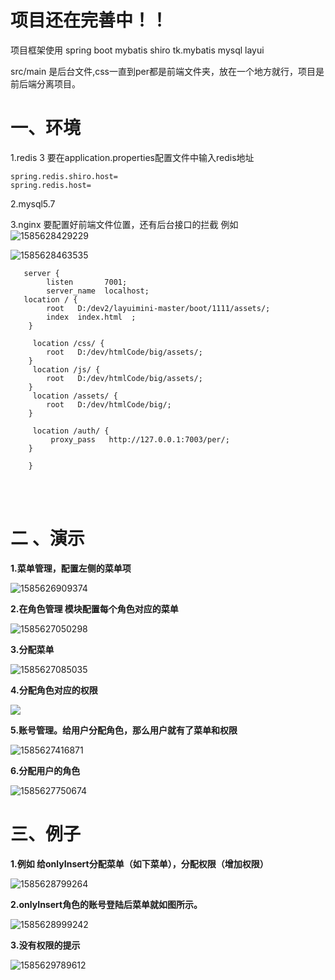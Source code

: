 # 项目还在完善中！！
 项目框架使用 spring boot  mybatis  shiro  tk.mybatis mysql  layui 
 
 src/main 是后台文件,css一直到per都是前端文件夹，放在一个地方就行，项目是前后端分离项目。


# 一、环境 
1.redis 3
要在application.properties配置文件中输入redis地址
    
    spring.redis.shiro.host= 
    spring.redis.host= 
    
2.mysql5.7
    
3.nginx 
     要配置好前端文件位置，还有后台接口的拦截
    例如  
  ![1585628429229](/img/1585628429229.png)
 

  ![1585628463535](img/1585628463535.png)

       
       server {
            listen       7001;
            server_name  localhost;
       location / {
            root   D:/dev2/layuimini-master/boot/1111/assets/;
            index  index.html  ;
        }
    	
    	 location /css/ {
            root   D:/dev/htmlCode/big/assets/;           
        }
    	 location /js/ {
            root   D:/dev/htmlCode/big/assets/;   
        }
    	 location /assets/ {
            root   D:/dev/htmlCode/big/;   
        }
    	 
    	 location /auth/ {
             proxy_pass   http://127.0.0.1:7003/per/;    
        }
        
        }




​		 
​       

# 二 、演示

**1.菜单管理，配置左侧的菜单项**

![*1585626909374*](https://github.com/ratmhk/auth/blob/master/img/1585626909374.png)





**2.在角色管理 模块配置每个角色对应的菜单**

![1585627050298](https://github.com/ratmhk/auth/blob/master/img/1585627050298.png)

**3.分配菜单**



![1585627085035](https://github.com/ratmhk/auth/blob/master/img/1585627085035.png)



**4.分配角色对应的权限**



![](https://github.com/ratmhk/auth/blob/master/img/1585627352177.png)

**5.账号管理。给用户分配角色，那么用户就有了菜单和权限**

![1585627416871](https://github.com/ratmhk/auth/blob/master/img/1585627416871.png)

**6.分配用户的角色**

![1585627750674](https://github.com/ratmhk/auth/blob/master/img/1585627750674.png)





# 三、例子

**1.例如 给onlyInsert分配菜单（如下菜单），分配权限（增加权限）**

![1585628799264](https://github.com/ratmhk/auth/blob/master/img/1585628799264.png)

**2.onlyInsert角色的账号登陆后菜单就如图所示。**

![1585628999242](https://github.com/ratmhk/auth/blob/master/img/1585628999242.png)





**3.没有权限的提示**

![1585629789612](https://github.com/ratmhk/auth/blob/master/img/1585629789612.png)





